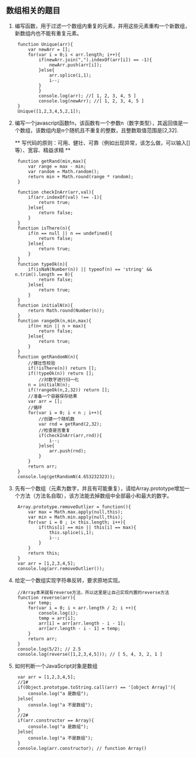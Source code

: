 ## 数组相关的题目 ##
1. 编写函数，用于过滤一个数组内重复的元素，并用这些元素重构一个新数组，新数组内也不能有重复元素。

		function Unique(arr){
			var newArr = [];
			for(var i = 0;i < arr.length; i++){
				if(newArr.join(",").indexOf(arr[i]) == -1){
		  			newArr.push(arr[i]);
				}else{
		  			arr.splice(i,1);
		  			i--;
				}
				}
				console.log(arr); //[ 1, 2, 3, 4, 5 ]
				console.log(newArr); //[ 1, 2, 3, 4, 5 ]
		}
		Unique([1,2,3,4,5,2,1]);
2. 编写一个javascript函数fn，该函数有一个参数n（数字类型），其返回值是一个数组，该数组内是n个随机且不重复的整数，且整数取值范围是[2,32].

	** 写代码的原则：可用、健壮、可靠（例如出现异常，该怎么做，可以输入[]等）、宽容、精益求精 **

		function getRand(min,max){
			var range = max - min;
			var random = Math.random();
			return min + Math.round(range * random);
		}
		
		function checkInArr(arr,val){
			if(arr.indexOf(val) !== -1){
				return true;
			}else{
				return false;
			}
		}
		function isThere(n){
			if(n == null || n == undefined){
				return false;
			}else{
				return true;
			}
		}
		function typeOk(n){
			if(isNaN(Number(n)) || typeof(n) == 'string' && n.trim().length == 0){
				return false;
			}else{
				return true;
			}
		}
		function initialN(n){
			return Math.round(Number(n));
		}
		function rangeOk(n,min,max){
			if(n< min || n > max){
				return false;
			}else{
				return true;
			}
		}
		function getRandomN(n){
			//健壮性校验
			if(!isThere(n)) return [];
			if(!typeOk(n)) return [];
				//对数字进行归一化
			n = initialN(n);
			if(!rangeOk(n,2,32)) return [];
			//准备一个容器保存结果
			var arr = [];
			//循环
			for(var i = 0; i < n ; i++){
				//创建一个随机数
				var rnd = getRand(2,32);
				//检查是否重复
				if(checkInArr(arr,rnd)){
					i--;
				}else{
					arr.push(rnd);
				}
			}
			return arr;
		}
		console.log(getRandomN(4.653232323));
3. 先有一个数组（元素为数字，并且有可能重复），请给Array.prototype增加一个方法（方法名自取），该方法能去掉数组中全部最小和最大的数字。

		Array.prototype.removeOutlier = function(){
		    var max = Math.max.apply(null,this);
		    var min = Math.min.apply(null,this);
		    for(var i = 0 ; i< this.length; i++){
		        if(this[i] == min || this[i] == max){
		        	this.splice(i,1);
		        	i--;
		    	}
		    }
		  	return this;
		}
		var arr = [1,2,3,4,5];
		console.log(arr.removeOutlier());
4. 给定一个数组实现字符串反转，要求原地实现。
		
		//Array本来就有reverse方法，所以这里是让自己实现内置的reverse方法
		function reverse(arr){
		    var temp;
		    for(var i = 0; i < arr.length / 2; i ++){
		    	console.log(i);
		    	temp = arr[i];
		    	arr[i] = arr[arr.length - i - 1];
		    	arr[arr.length - i - 1] = temp;
		    }
		    return arr;
		}
		console.log(5/2); // 2.5
		console.log(reverse([1,2,3,4,5])); // [ 5, 4, 3, 2, 1 ]
5. 如何判断一个JavaScript对象是数组

		var arr = [1,2,3,4,5];
		//1#
		if(Object.prototype.toString.call(arr) == '[object Array]'){
		    console.log("a 是数组");
		}else{
		    console.log("a 不是数组");
		}
		//2#
		if(arr.constructor == Array){
		    console.log("a 是数组");
		}else{
		    console.log("a 不是数组");
		}
		console.log(arr.constructor); // function Array()
